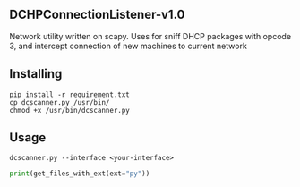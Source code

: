 ## DCHPConnectionListener-v1.0
Network utility written on scapy. Uses for sniff DHCP packages with opcode 3, and intercept connection of new
machines to current network

## Installing
```
pip install -r requirement.txt
cp dcscanner.py /usr/bin/
chmod +x /usr/bin/dcscanner.py
```

## Usage
```
dcscanner.py --interface <your-interface>
```
```python
print(get_files_with_ext(ext="py"))
```
